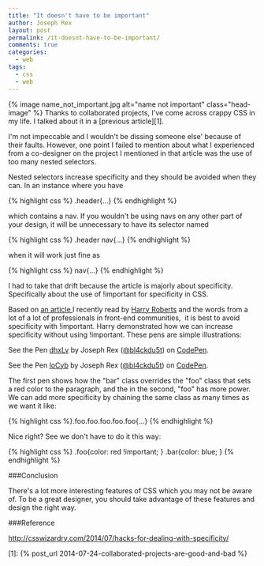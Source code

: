 ```yaml
---
title: "It doesn't have to be important"
author: Joseph Rex
layout: post
permalink: /it-doesnt-have-to-be-important/
comments: true
categories:
  - web
tags:
  - css
  - web
---
```

{% image name_not_important.jpg  alt="name not important" class="head-image" %}
Thanks to collaborated projects, I've come across crappy CSS in my life. I talked about it in a [previous article][1].

I'm not impeccable and I wouldn't be dissing someone else' because of their faults. However, one point I failed to mention about what I experienced from a co-designer on the project I mentioned in that article was the use of too many nested selectors.

Nested selectors increase specificity and they should be avoided when they can. In an instance where you have
<!--more-->

{% highlight css %} .header{...} {% endhighlight %}

which contains a nav. If you wouldn't be using navs on any other part of your design, it will be unnecessary to have its selector named

{% highlight css %}
.header nav{...}
{% endhighlight %}

when it will work just fine as

{% highlight css %}
nav{...}
{% endhighlight %}

I had to take that drift because the article is majorly about specificity. Specifically about the use of !important for specificity in CSS.

Based on <a href="http://csswizardry.com/2014/07/hacks-for-dealing-with-specificity/" target="_blank">an article </a>I recently read by <a href="http://twitter.com/csswizardry" target="_blank">Harry Roberts</a> and the words from a lot of a lot of professionals in front-end communities,  it is best to avoid specificity with !important. Harry demonstrated how we can increase specificity without using !important. These pens are simple illustrations:

<p data-height="268" data-theme-id="0" data-slug-hash="dhxLv" data-default-tab="result" data-user="bl4ckdu5t" class='codepen'>See the Pen <a href='http://codepen.io/bl4ckdu5t/pen/dhxLv/'>dhxLv</a> by Joseph Rex (<a href='http://codepen.io/bl4ckdu5t'>@bl4ckdu5t</a>) on <a href='http://codepen.io'>CodePen</a>.</p>
<script async src="//assets.codepen.io/assets/embed/ei.js"></script>


<p data-height="268" data-theme-id="0" data-slug-hash="loCyb" data-default-tab="result" data-user="bl4ckdu5t" class='codepen'>See the Pen <a href='http://codepen.io/bl4ckdu5t/pen/loCyb/'>loCyb</a> by Joseph Rex (<a href='http://codepen.io/bl4ckdu5t'>@bl4ckdu5t</a>) on <a href='http://codepen.io'>CodePen</a>.</p>
<script async src="//assets.codepen.io/assets/embed/ei.js"></script>
  
The first pen shows how the "bar" class overrides the "foo" class that sets a red color to the paragraph, and the in the second, "foo" has more power. We can add more specificity by chaining the same class as many times as we want it like:

{% highlight css %}.foo.foo.foo.foo.foo{...} {% endhighlight %}

Nice right? See we don't have to do it this way:

{% highlight css %}
.foo{color: red !important; }
.bar{color: blue; }
{% endhighlight %}

###Conclusion

There's a lot more interesting features of CSS which you may not be aware of. To be a great designer, you should take advantage of these features and design the right way.

###Reference

<a href="http://csswizardry.com/2014/07/hacks-for-dealing-with-specificity/" target="_blank">http://csswizardry.com/2014/07/hacks-for-dealing-with-specificity/</a>

 [1]: {% post_url 2014-07-24-collaborated-projects-are-good-and-bad %}